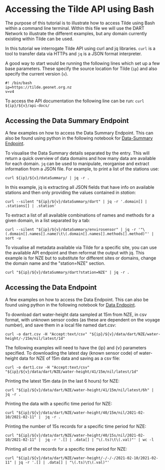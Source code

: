 # Accessing the Tilde API using Bash

The purpose of this tutorial is to illustrate how to access Tilde using Bash within a command line terminal. Within this file we will use the DART Network to illustrate the different examples, but any domain currently existing within Tilde can be used.

In this tutorial we interrogate Tilde API using curl and jq libraries. `curl` is a tool to transfer data via HTTPs and `jq` is a JSON format interpreter.

A good way to start would be running the following lines which set up a few base parameters. These specify the source location for Tilde (`ip`) and also specify the current version (`v`).

```
#! /bin/bash
ip=https://tilde.geonet.org.nz
v=v4
```

To access the API documentation the following line can be run:
`curl ${ip}/${v}/api-docs/`

## Accessing the Data Summary Endpoint

A few examples on how to access the Data Summary Endpoint. This can also be found using python in the following notebook for [Data-Summary Endpoint](./TILDE_endpoint01-dataSummary.ipynb).

To visualise the Data Summary details separated by the entry. This will return a quick overview of data domains and how many data are available for each domain. `jq` can be used to manipulate, reorganise and extract information from a JSON file. For example, to print a list of the stations use:

`curl ${ip}/${v}/dataSummary/ | jq -r .`

In this example, jq is extracting all JSON fields that have info on available stations and then only providing the values contained in _station_:

`curl --silent "${ip}/${v}/dataSummary/dart" | jq -r '.domain[] | .stations[] | .station'`

To extract a list of all available combinations of names and methods for a given domain, in a list separated by a tab:

`curl --silent "${ip}/${v}/dataSummary/envirosensor" | jq -r '"\(.domain[].names[].name)\t\(.domain[].names[].methods[].method)"' | sort -u`

To visualise all metadata available via Tilde for a specific site, you can use the available API endpoint and then reformat the output with jq. This example is for NZE but to substitute for different sites or domains, change the domain name and the "station=NZE" section.

`curl "${ip}/${v}/dataSummary/dart?station=NZE" | jq -r .`


## Accessing the Data Endpoint

A few examples on how to access the Data Endpoint. This can also be found using python in the following notebook for [Data Endpoint](./TILDE_endpoint02-data.ipynb).

To download dart water-height data sampled at 15m from NZE, in csv format, with unknown sensor codes (as these are dependent on the voyage number), and save them in a local file named dart.csv:

`curl -o dart.csv -H "Accept:text/csv" "${ip}/${v}/data/dart/NZE/water-height/-/15m/nil/latest/1d"`

The following examples will need to have the {ip} and {v} parameters specified.
To downloading the latest day (known sensor code) of water-height data for NZE of 15m data and saving as a csv file:

`curl -o dart1.csv -H "Accept:text/csv" "${ip}/${v}/data/dart/NZE/water-height/41/15m/nil/latest/1d"`

Printing the latest 15m data (in the last 6 hours) for NZE:

`curl "${ip}/${v}/data/dart/NZE/water-height/41/15m/nil/latest/6h" |  jq -r .`

Printing the data with a specific time period for NZE:

`curl "${ip}/${v}/data/dart/NZE/water-height/40/15m/nil/2021-02-10/2021-02-11" |  jq -r .`

Printing the number of 15s records for a specific time period for NZE:

`curl "${ip}/${v}/data/dart/NZE/water-height/40/15s/nil/2021-02-10/2021-02-11" |  jq -r '.[] | .data[] | "\(.ts)\t\(.val)"' | wc -l`

Printing all of the records for a specific time period for NZE:

`curl "${ip}/${v}/data/dart/NZE/water-height/-/-/-/2021-02-10/2021-02-11" | jq -r '.[] | .data[] | "\(.ts)\t\(.val)"'`

